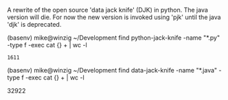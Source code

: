 A rewrite of the open source 'data jack knife' (DJK) in python.  The java version will die.
For now the new version is invoked using 'pjk' until the java 'djk' is deprecated.

(basenv) mike@winzig ~/Development find python-jack-knife -name "*.py" -type f -exec cat {} + | wc -l

    1611
(basenv) mike@winzig ~/Development find data-jack-knife -name "*.java" -type f -exec cat {} + | wc -l

   32922

